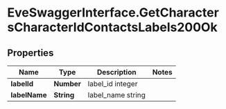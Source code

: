 # EveSwaggerInterface.GetCharactersCharacterIdContactsLabels200Ok

## Properties
Name | Type | Description | Notes
------------ | ------------- | ------------- | -------------
**labelId** | **Number** | label_id integer | 
**labelName** | **String** | label_name string | 


